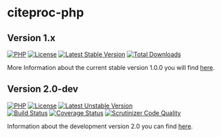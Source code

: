 # citeproc-php #

## Version 1.x ##

[![PHP](https://img.shields.io/badge/PHP-%3E=5.3-green.svg?style=flat)](http://docs.php.net/manual/en/migration54.new-features.php)
[![License](https://poser.pugx.org/academicpuma/citeproc-php/license)](https://packagist.org/packages/academicpuma/citeproc-php) 
[![Latest Stable Version](https://poser.pugx.org/academicpuma/citeproc-php/v/stable)](https://packagist.org/packages/academicpuma/citeproc-php)
[![Total Downloads](https://poser.pugx.org/academicpuma/citeproc-php/downloads)](https://packagist.org/packages/academicpuma/citeproc-php) 

More Information about the current stable version 1.0.0 you will find [here](https://github.com/seboettg/citeproc-php/tree/version1.x).

## Version 2.0-dev ##

[![PHP](https://img.shields.io/badge/PHP-%3E=5.6-green.svg?style=flat)](http://docs.php.net/manual/en/migration53.new-features.php)
[![License](https://img.shields.io/badge/license-MIT-blue.svg?style=flat)](https://bitbucket.org/bibsonomy/citeproc-php/raw/latest/LICENSE.txt)
[![Latest Unstable Version](https://poser.pugx.org/academicpuma/citeproc-php/v/unstable)](https://packagist.org/packages/academicpuma/citeproc-php)  
[![Build Status](https://travis-ci.org/seboettg/citeproc-php.svg?branch=version2.0)](https://travis-ci.org/seboettg/citeproc-php)
[![Coverage Status](https://coveralls.io/repos/github/seboettg/citeproc-php/badge.svg?branch=version2.0)](https://coveralls.io/github/seboettg/citeproc-php?branch=version2.0)
[![Scrutinizer Code Quality](https://scrutinizer-ci.com/g/seboettg/citeproc-php/badges/quality-score.png?b=master)](https://scrutinizer-ci.com/g/seboettg/citeproc-php/?branch=master)

Information about the development version 2.0 you can find [here](https://github.com/seboettg/citeproc-php/tree/version2.0).